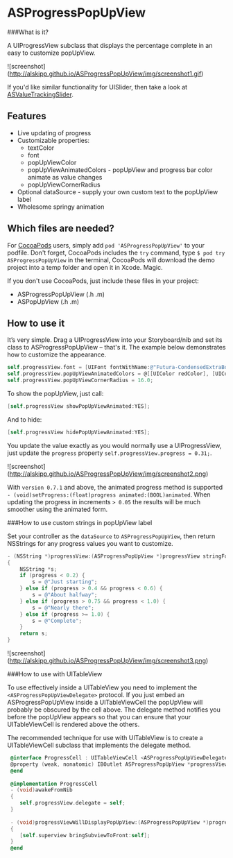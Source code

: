 ASProgressPopUpView
========

###What is it?


A UIProgressView subclass that displays the percentage complete in an easy to customize popUpView.

![screenshot] (http://alskipp.github.io/ASProgressPopUpView/img/screenshot1.gif)

If you'd like similar functionality for UISlider, then take a look at [ASValueTrackingSlider](https://github.com/alskipp/ASValueTrackingSlider).


Features
---

* Live updating of progress
* Customizable properties:
  * textColor
  * font
  * popUpViewColor
  * popUpViewAnimatedColors - popUpView and progress bar color animate as value changes
  * popUpViewCornerRadius
* Optional dataSource - supply your own custom text to the popUpView label
* Wholesome springy animation


Which files are needed?
---

For [CocoaPods](http://beta.cocoapods.org) users, simply add `pod 'ASProgressPopUpView'` to your podfile. Don't forget, CocoaPods includes the `try` command, type `$ pod try ASProgressPopUpView` in the terminal, CocoaPods will download the demo project into a temp folder and open it in Xcode. Magic.

If you don't use CocoaPods, just include these files in your project:

* ASProgressPopUpView (.h .m)
* ASPopUpView (.h .m)


How to use it
---

It’s very simple. Drag a UIProgressView into your Storyboard/nib and set its class to ASProgressPopUpView – that's it.
The example below demonstrates how to customize the appearance.

```objective-c
self.progressView.font = [UIFont fontWithName:@"Futura-CondensedExtraBold" size:26];
self.progressView.popUpViewAnimatedColors = @[[UIColor redColor], [UIColor orangeColor], [UIColor greenColor]];
self.progressView.popUpViewCornerRadius = 16.0;
```

To show the popUpView, just call:

```objective-c
[self.progressView showPopUpViewAnimated:YES];
```

And to hide:

```objective-c
[self.progressView hidePopUpViewAnimated:YES];
```

You update the value exactly as you would normally use a UIProgressView, just update the `progress` property `self.progressView.progress = 0.31;`.

![screenshot] (http://alskipp.github.io/ASProgressPopUpView/img/screenshot2.png)

With `version 0.7.1` and above, the animated progress method is supported `- (void)setProgress:(float)progress animated:(BOOL)animated`. When updating the progress in increments `> 0.05` the results will be much smoother using the animated form.


###How to use custom strings in popUpView label

Set your controller as the `dataSource` to `ASProgressPopUpView`, then return NSStrings for any progress values you want to customize.
  
```objective-c
- (NSString *)progressView:(ASProgressPopUpView *)progressView stringForProgress:(float)progress
{
    NSString *s;
    if (progress < 0.2) {
        s = @"Just starting";
    } else if (progress > 0.4 && progress < 0.6) {
        s = @"About halfway";
    } else if (progress > 0.75 && progress < 1.0) {
        s = @"Nearly there";
    } else if (progress >= 1.0) {
        s = @"Complete";
    }
    return s;
}
```

![screenshot] (http://alskipp.github.io/ASProgressPopUpView/img/screenshot3.png)


###How to use with UITableView

To use effectively inside a UITableView you need to implement the `<ASProgressPopUpViewDelegate>` protocol. If you just embed an ASProgressPopUpView inside a UITableViewCell the popUpView will probably be obscured by the cell above. The delegate method notifies you before the popUpView appears so that you can ensure that your UITableViewCell is rendered above the others.

The recommended technique for use with UITableView is to create a UITableViewCell subclass that implements the delegate method.


```objective-c
 @interface ProgressCell : UITableViewCell <ASProgressPopUpViewDelegate>
 @property (weak, nonatomic) IBOutlet ASProgressPopUpView *progressView;
 @end
 
 @implementation ProgressCell
 - (void)awakeFromNib
 {
    self.progressView.delegate = self;
 }
 
 - (void)progressViewWillDisplayPopUpView:(ASProgressPopUpView *)progressView;
 {
    [self.superview bringSubviewToFront:self];
 }
 @end
```
 
